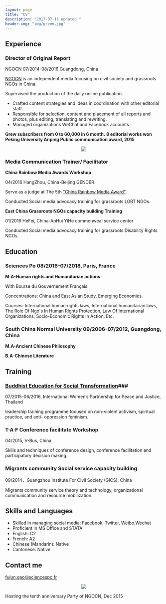 ```yaml
---
layout: page
title: "CV"
description: "2017-07-11 updated "
header-img: "img/green.jpg"
---
```



## Experience

### Director of Original Report

NGOCN 07/2014-08/2016 Guangdong, China

[NGOCN](www.ngocn.net) is an independent media focusing on civil society and grassroots NGOs in China.

Supervised the production of the daily online publication.
*  Crafted content strategies and ideas in coordination with other editorial staff.
*  Responsible for selection, content and placement of all reports and photos, plus editing, translating and rewriting.
*  Managed organizations WeChat and Facebook accounts

**Grew subscribers from 0 to 60,000 in 6 month.**
**8 editorial works won Peking University Anping Public communication award, 2015**

<center>
    <p><img src="http://photocdn.sohu.com/20151109/Img425702875.jpg" align="center"></p>
</center>


### Media Communication Trainer/ Facilitator 

**China Rainbow Media Awards Workshop** 

04/2016 HangZhou, China-Beijing GENDER 

Serve as a judge at The 5th ["China Rainbow Media Award"](http://news.163.com/16/0119/16/BDN4M2IQ00012QEA.html).

Conducted Social media advocacy training for grassroots LGBT NGOs.

**East China Grassroots NGOs capacity building Training**

01/2016 HeFei, China-AnHui YiHe commonweal service center

Conducted Social media advocacy training for grassroots Disability Rights NGOs.

## Education ##

### Sciences Po 08/2016-07/2018, Paris, France ### 

**M.A-Human rights and Humanitarian actions**

With Bourse du Gouvernement Français.

Concentrations: China and East Asian Study, Emerging Economies.

Courses: International human rights laws, International humanitarian laws, The Role Of Ngo's In Human Rights Protection, Law Of International Organizations, Socio-Economic Rights In Action, Etc.

### South China Normal University 09/2006-07/2012, Guangdong, China ###

**M.A-Ancient Chinese Philosophy** 

**B.A-Chinese Literature**

## Training ##

### [Buddhist Education for Social Transformation](http://womenforpeaceandjustice.org/courses-we-offer/best/)###

07/2015-06/2016, International Women’s Partnership for Peace and Justice, Thailand 

leadership training programme focused on non-violent activism, spiritual practice, and anti- oppression feminism.

### T·A·F Conference facilitate Workshop ###

04/2015, V-Bus, China

Skills and techniques of conference design, conference facilitation and participatory decision making.

### Migrants community Social service capacity building ###

09/2014，Guangzhou Institute For Civil Society (GICS), China

Migrants community service theory and technology, organizational communication and resource mobilization.

## Skills and Languages ##

*  Skilled in managing social media: Facebook, Twitter, Weibo,Wechat
*  Proficient in MS Office and STATA
*  English: C2
*  French: A2
*  Chinese (Mandarin): Native 
*  Cantonese: Native

## Contact me ##

[fujun.gao@sciencespo.fr](mailto:fujun.gao@sciencespo.fr)




<center>
    <p><img src="https://ws1.sinaimg.cn/large/69879559gy1fhs4sfz629j22yo1z4u0x.jpg" align="center"></p>
</center>
Hosting the tenth anniversary Party of NGOCN, Dec 2015



